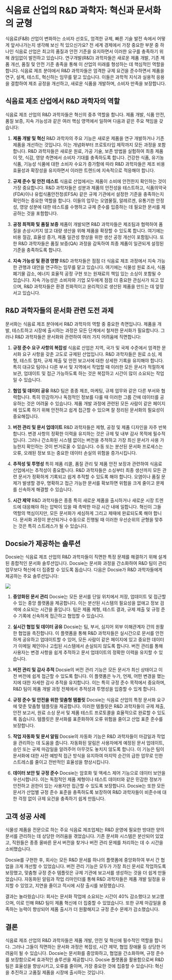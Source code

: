# 식음료 산업의 R&D 과학자: 혁신과 문서화의 균형

식음료(F&B) 산업이 변화하는 소비자 선호도, 엄격한 규제, 빠른 기술 발전 속에서 어떻게 앞서나가는지 생각해 보신 적 있으신가요? 전 세계 경제에서 가장 중요한 부문 중 하나인 식음료 산업은 최고의 품질과 안전 기준을 유지하면서 이러한 요구를 충족하기 위해 끊임없이 발전하고 있습니다. 연구개발(R&D) 과학자들은 새로운 제품 개발, 기존 제품 개선, 품질 및 안전 기준 충족을 통해 이 산업의 미래를 형성하는 데 핵심적인 역할을 합니다. 식음료 제조 분야에서 R&D 과학자들은 엄격한 규제 요건을 준수하면서 제품을 연구, 설계, 테스트, 혁신하는 임무를 맡고 있습니다. 이들은 과학적 지식과 실용적 응용을 결합하여 제조 공정을 개선하고, 새로운 식품을 개발하며, 소비자 만족을 보장합니다.

## 식음료 제조 산업에서 R&D 과학자의 역할

식음료 제조 산업의 R&D 과학자들은 혁신의 중추 역할을 합니다. 제품 개발, 식품 안전, 품질 보증, 지속 가능성과 같은 여러 핵심 영역에서 일하며 다음과 같은 주요 책임을 갖습니다:

1. **제품 개발 및 혁신**
R&D 과학자의 주요 기능은 새로운 제품을 연구 개발하거나 기존 제품을 개선하는 것입니다. 이는 개념화부터 프로토타입 제작까지 모든 과정을 포함합니다. R&D 과학자들은 새로운 원료, 가공 기술, 보존 방법을 실험하여 최종 제품이 맛, 식감, 영양 측면에서 소비자 기대를 충족하도록 합니다. 건강한 식품, 유기농 식품, 기능성 식품에 대한 소비자 수요가 증가함에 따라 R&D 과학자들은 제조 비용 효율성과 확장성을 유지하면서 이러한 트렌드에 지속적으로 적응해야 합니다.

2. **규제 준수 및 안전 테스트**
식음료 산업에서는 제품이 소비에 안전한지 확인하는 것이 가장 중요합니다. R&D 과학자들은 성분과 제품의 안전성을 테스트하고, 식품의약국(FDA)이나 유럽식품안전청(EFSA) 같은 규제 기관에서 설정한 기준을 충족하는지 확인하는 중요한 역할을 합니다. 이들의 업무는 오염물질, 알레르겐, 유통기한 안정성, 영양 성분에 대한 테스트를 수행하고 규제 준수를 입증하는 데 필요한 문서를 제공하는 것을 포함합니다.

3. **공정 최적화 및 품질 보증**
제품이 개발되면 R&D 과학자들은 제조팀과 협력하여 품질을 손상시키지 않고 대량 생산을 위해 제품을 확장할 수 있도록 합니다. 여기에는 비용 절감, 효율성 증가, 제품 일관성 향상을 위한 생산 공정 개선이 포함됩니다. 또한 R&D 과학자들은 품질 보증(QA) 과정을 감독하여 최종 제품이 일관되게 설정된 기준을 충족하도록 합니다.

4. **지속 가능성 및 환경 영향**
R&D 과학자들은 점점 더 식음료 제조 과정에서 지속 가능한 관행과 대안을 연구하는 임무를 맡고 있습니다. 여기에는 식물성 원료 조사, 식품 폐기물 감소, 에너지 효율적 공정 구현 또는 원재료의 책임 있는 소싱이 포함될 수 있습니다. 지속 가능성은 소비자와 기업 모두에게 점점 더 중요한 관심사가 되고 있으며, R&D 과학자들은 환경 친화적이고 윤리적으로 생산된 제품을 만드는 데 앞장서고 있습니다.

## R&D 과학자들의 문서화 관련 도전 과제

문서화는 식음료 제조 분야에서 R&D 과학자의 역할 중 중요한 측면입니다. 제품을 개발, 테스트하고 시장에 출시하는 과정은 모든 단계에서 철저한 문서화가 필요합니다. 그러나 R&D 과학자들은 문서화와 관련하여 여러 가지 어려움에 직면합니다:

1. **규정 준수 요구 사항의 복잡성**
식음료 산업은 지역, 국가 및 국제 수준에서 엄격한 문서화 요구 사항을 갖춘 고도로 규제된 산업입니다. R&D 과학자들은 원료 소싱, 제형, 테스트 절차, 규제 제출 및 안전 보고서에 대한 상세한 기록을 유지해야 합니다. 특히 대규모 팀이나 다른 부서 및 지역에서 작업할 때 이러한 모든 문서가 적절하게 보관, 업데이트 및 접근 가능하도록 하는 것은 복잡하고 시간이 많이 소요되는 작업일 수 있습니다.

2. **협업 및 데이터 공유**
R&D 팀은 종종 제조, 마케팅, 규제 업무와 같은 다른 부서와 협력합니다. 특히 민감하거나 독점적인 정보를 다룰 때 이러한 그룹 간에 데이터를 공유하는 것은 어려울 수 있습니다. 제품 개발 과정에 관련된 모든 사람이 같은 페이지에 있도록 하기 위해 안전하고 쉽게 접근할 수 있으며 잘 정리된 문서화의 필요성이 중요해집니다.

3. **버전 관리 및 문서 업데이트**
R&D 과학자들은 제형, 공정 및 제품 디자인을 자주 반복합니다. 변경 사항의 정확한 이력을 유지하는 것은 규제 및 내부 감사 목적에 필수적입니다. 그러나 간소화된 시스템 없이는 버전을 추적하고 가장 최신 문서가 사용 가능한지 확인하는 것이 번거로울 수 있습니다. 수동 또는 분산된 문서화 프로세스는 오류, 오래된 정보 또는 중요한 데이터 손실의 위험을 증가시킵니다.

4. **추적성 및 투명성**
특히 제품 리콜, 품질 관리 및 제품 안전 보장과 관련하여 식음료 산업에서는 추적성이 중요합니다. R&D 과학자들은 소싱부터 최종 생산까지 모든 관련 문서가 정확하게 기록되고 쉽게 추적할 수 있도록 해야 합니다. 오염이나 품질 문제가 발생할 경우, 명확하고 접근 가능한 문서를 확보하면 위험을 크게 줄이고 문제를 신속하게 해결할 수 있습니다.

5. **시간 제약**
R&D 과학자들은 종종 특히 새로운 제품을 출시하거나 새로운 시장 트렌드에 대응해야 하는 압박이 있을 때 촉박한 마감 시간 내에 일합니다. 혁신이 그들 역할의 핵심이지만, 모든 문서화가 세심하게 그리고 제때에 완료되도록 해야 합니다. 문서화 과정이 분산되거나 수동으로 진행될 때 이러한 우선순위의 균형을 맞추는 것은 특히 스트레스가 될 수 있습니다.

## Docsie가 제공하는 솔루션

Docsie는 식음료 제조 산업의 R&D 과학자들이 직면한 특정 문제를 해결하기 위해 설계된 종합적인 문서화 솔루션입니다. Docsie는 문서화 과정을 간소화하여 R&D 팀이 관리 업무보다 혁신에 더 집중할 수 있도록 돕습니다. 다음은 Docsie가 R&D 과학자들에게 제공하는 주요 솔루션입니다:

![](https://cdn.docsie.io/workspace_PxAvC1Uenuc7ad6H3/doc_wn84Jkoc6hIMTO2eE/file_qExKrkigm1iM8CxF8/image_2ddb26ec-2a4a-6705-91b6-6180ad01f5d7.jpg)

1. **중앙화된 문서 관리**
Docsie는 모든 문서를 단일 위치에서 저장, 업데이트 및 접근할 수 있는 중앙 플랫폼을 제공합니다. 이는 분산된 시스템의 필요성을 없애고 정보 검색에 소요되는 시간을 줄입니다. 팀은 제품 제형, 테스트 결과, 규제 제출 및 규정 준수 기록에 신속하게 접근하고 협업할 수 있습니다.

2. **실시간 협업 및 데이터 공유**
Docsie는 팀, 부서, 심지어 외부 이해관계자 간의 원활한 협업을 촉진합니다. 이 플랫폼을 통해 R&D 과학자들은 실시간으로 문서를 안전하게 공유하고 업데이트할 수 있어, 모든 사람이 같은 페이지에 있고 중요한 데이터가 이메일 체인이나 고립된 시스템에서 손실되지 않도록 합니다. 버전 관리를 통해 사용자는 변경 사항을 쉽게 추적하고 문서 업데이트의 정확한 이력을 유지할 수 있습니다.

3. **버전 관리 및 감사 추적**
Docsie의 버전 관리 기능은 모든 문서가 최신 상태이고 이전 버전에 쉽게 접근할 수 있도록 합니다. 이 플랫폼은 누가, 언제, 어떤 변경을 했는지에 대한 자세한 감사 추적을 유지합니다. 이는 특히 규정 준수 목적에서 중요하며, R&D 팀이 제품 개발 과정 전체에서 추적성과 투명성을 입증할 수 있게 합니다.

4. **규정 준수 및 안전을 위한 맞춤형 템플릿**
Docsie는 식음료 산업의 특정 문서화 요구에 맞춘 맞춤형 템플릿을 제공합니다. 이러한 템플릿은 R&D 과학자들이 규제 제출, 안전 보고서, 원료 소싱 문서 및 제품 테스트 프로토콜을 효율적으로 완료할 수 있도록 돕습니다. 템플릿은 문서화를 표준화하여 오류 위험을 줄이고 산업 표준 준수를 보장합니다.

5. **작업 자동화 및 문서 알림**
Docsie의 자동화 기능은 R&D 과학자들이 마감일과 작업을 관리하는 데 도움을 줍니다. 자동화된 알림은 사용자에게 예정된 문서 업데이트, 승인 또는 규제 마감일을 알려주어 아무것도 놓치지 않도록 합니다. 이 기능은 팀이 문서화에 대한 사전 예방적 접근 방식을 유지하여 마지막 순간의 급한 업무로 인한 스트레스를 줄이고 전반적인 효율성을 향상시킵니다.

6. **데이터 보안 및 규정 준수**
Docsie는 암호화 및 액세스 제어 기능으로 데이터 보안을 우선시합니다. 이는 독점적인 제품 제형이나 테스트 데이터와 같은 민감한 정보가 안전하고 권한이 있는 사용자만 접근할 수 있도록 보장합니다. Docsie는 또한 모든 문서가 산업별 규정 준수 표준을 충족하도록 보장하여 R&D 과학자들이 비준수에 대한 걱정 없이 규제 요건을 충족하기 쉽게 만듭니다.

## 고객 성공 사례

식물성 제품을 전문으로 하는 주요 식음료 제조업체는 R&D 운영에 필요한 방대한 양의 문서를 관리하는 데 상당한 어려움을 겪었습니다. 기존 문서화 시스템은 분산되어 있었고, 직원들은 종종 올바른 문서 버전을 찾거나 버전 관리 문제를 처리하는 데 수 시간을 소비했습니다.

Docsie를 구현한 후, 회사는 모든 R&D 문서를 하나의 플랫폼에 중앙화하여 부서 간 협업을 크게 개선할 수 있었습니다. 버전 관리 기능은 모두가 가장 최신 문서로 작업하도록 보장했고, 맞춤형 규정 준수 템플릿은 규제 기관에 보고서를 생성하는 것을 더 쉽게 만들었습니다. 자동화된 알림과 작업 리마인더를 통해 R&D 과학자들은 제품 개발 일정을 유지할 수 있었고, 지연을 줄이고 적시에 시장 출시를 보장했습니다.

결과는 놀라웠습니다: 회사는 문서화 작업에 소요되는 시간이 40% 감소했다고 보고했으며, 이로 인해 R&D 팀이 제품 혁신에 더 집중할 수 있었습니다. 또한 규제 마감일을 충족하는 능력이 향상되어 제품 출시가 더 원활해지고 규정 준수 문제가 감소했습니다.

## 결론

식음료 제조 산업의 R&D 과학자들은 제품 개발, 안전 및 혁신에 필수적인 역할을 합니다. 그러나 그들이 직면하는 문서화 과정은 복잡성, 시간 제약, 협업 장애물 등 상당한 어려움이 될 수 있습니다. Docsie는 문서화를 중앙화하고, 협업을 간소화하며, 규정 준수를 보장함으로써 효과적인 솔루션을 제공합니다. Docsie 플랫폼을 활용함으로써 R&D 팀은 효율성을 향상시키고, 오류를 줄이며, 가장 중요한 것에 집중할 수 있습니다: 혁신을 추진하고 고품질 제품을 시장에 출시하는 것입니다.